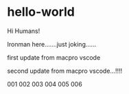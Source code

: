 # hello-world

Hi Humans!

Ironman here.......just joking......

first update from macpro vscode

second update from macpro vscode...!!!!

001
002
003
004
005
006